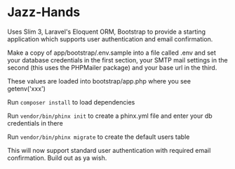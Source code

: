 # Jazz-Hands
Uses Slim 3, Laravel's Eloquent ORM, Bootstrap to provide a starting application which supports user authentication and email confirmation.

Make a copy of app/bootstrap/.env.sample into a file called .env and set your database credentials in the first section, your SMTP mail settings in the second (this uses the PHPMailer package) and your base url in the third.

These values are loaded into bootstrap/app.php where you see getenv('xxx')

Run `composer install` to load dependencies

Run `vendor/bin/phinx init` to create a phinx.yml file and enter your db credentials in there

Run `vendor/bin/phinx migrate` to create the default users table

This will now support standard user authentication with required email confirmation.  Build out as ya wish.